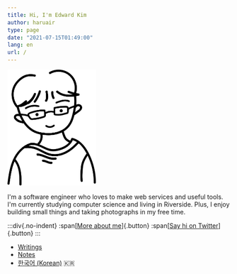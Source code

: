 ```yaml
---
title: Hi, I'm Edward Kim
author: haruair
type: page
date: "2021-07-15T01:49:00"
lang: en
url: /
---
```


<img src="../portrait.svg" width="200" alt="It's me" />

I'm a software engineer who loves to make web services and useful tools. I'm currently studying computer science and living in Riverside. Plus, I enjoy building small things and taking photographs in my free time.

:::div{.no-indent}
:span[[More about me](/about/)]{.button} :span[[Say hi on Twitter](https://twitter.com/heyedykim)]{.button}
:::

- [Writings](/post/)
- [Notes](/note/)
- [한국어 (Korean)](/ko/) 🇰🇷
